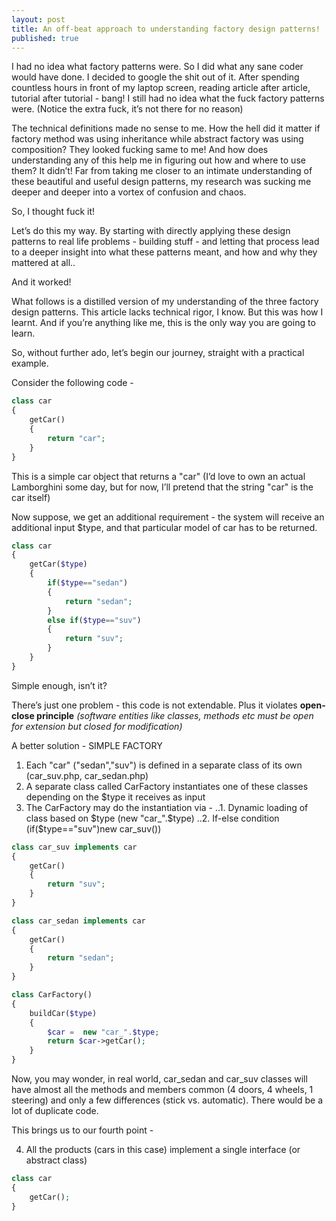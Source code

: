 ```yaml
---
layout: post
title: An off-beat approach to understanding factory design patterns!
published: true
---
```


I had no idea what factory patterns were. So I did what any sane coder would have done. I decided to google the shit out of it. After spending countless hours in front of my laptop screen, reading article after article, tutorial after tutorial - bang! I still had no idea what the fuck factory patterns were. (Notice the extra fuck, it’s not there for no reason)

The technical definitions made no sense to me. How the hell did it matter if factory method was using inheritance while abstract factory was using composition? They looked fucking same to me! And how does understanding any of this help me in figuring out how and where to use them? It didn’t! Far from taking me closer to an intimate understanding of these beautiful and useful design patterns, my research was sucking me deeper and deeper into a vortex of confusion and chaos.

So, I thought fuck it! 

Let’s do this my way. By starting with directly applying these design patterns to real life problems -  building stuff -  and letting that process lead to a deeper insight into what these patterns meant, and how and why they mattered at all..

And it worked!

What follows is a distilled version of my understanding of the three factory design patterns. This article lacks technical rigor, I know. But this was how I learnt. And if you’re anything like me, this is the only way you are going to learn.

So, without further ado, let’s begin our journey, straight with a practical example.

Consider the following code -

```php
class car
{
	getCar()
	{
		return "car";
	}
}
```

This is a simple car object that returns a "car" (I’d love to own an actual Lamborghini some day, but for now, I’ll pretend that the string "car" is the car itself)

Now suppose, we get an additional requirement - the system will receive an additional input $type, and that particular model of car has to be returned.

```php
class car
{
	getCar($type)
	{
		if($type=="sedan")
		{
			return "sedan";
		}
		else if($type=="suv")
		{
			return "suv";
		}
	}
}
```

Simple enough, isn’t it?

There’s just one problem - this code is not extendable. Plus it violates **open-close principle** _(software entities like classes, methods etc must be open for extension but closed for modification)_

A better solution - SIMPLE FACTORY

1. Each "car" ("sedan","suv") is defined in a separate class of its own (car_suv.php, car_sedan.php)
2. A separate class called CarFactory instantiates one of these classes depending on the $type it receives as input
3. The CarFactory may do the instantiation via - 
..1. Dynamic loading of class based on $type (new "car_".$type)
..2. If-else condition (if($type=="suv")new car_suv())

```php
class car_suv implements car
{
	getCar()
	{
		return "suv";
	}
}

class car_sedan implements car
{
	getCar()
	{
		return "sedan";
	}
}

class CarFactory()
{
	buildCar($type)
	{
		$car =  new "car_".$type;
		return $car->getCar();
	}
}
```

Now, you may wonder, in real world, car_sedan and car_suv classes will have almost all the methods and members common (4 doors, 4 wheels, 1 steering) and only a few differences (stick vs. automatic). There would be a lot of duplicate code. 

This brings us to our fourth point -

4. All the products (cars in this case) implement a single interface (or abstract class)
```php
class car
{
	getCar();
}
```









